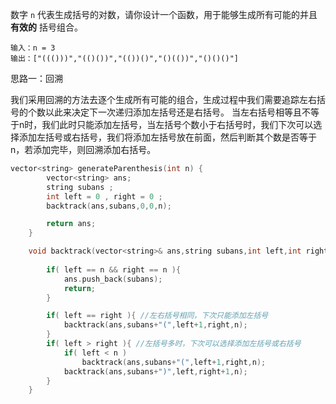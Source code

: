 数字 `n` 代表生成括号的对数，请你设计一个函数，用于能够生成所有可能的并且 **有效的** 括号组合。



```
输入：n = 3
输出：["((()))","(()())","(())()","()(())","()()()"]
```



思路一：回溯

我们采用回溯的方法去逐个生成所有可能的组合，生成过程中我们需要追踪左右括号的个数以此来决定下一次递归添加左括号还是右括号。 当左右括号相等且不等于n时，我们此时只能添加左括号，当左括号个数小于右括号时，我们下次可以选择添加左括号或右括号，我们将添加左括号放在前面，然后判断其个数是否等于n，若添加完毕，则回溯添加右括号。

```c++
vector<string> generateParenthesis(int n) {
        vector<string> ans;
        string subans ;
        int left = 0 , right = 0 ;
        backtrack(ans,subans,0,0,n);

        return ans;
    }

    void backtrack(vector<string>& ans,string subans,int left,int right,int n){
        
        if( left == n && right == n ){
            ans.push_back(subans);
            return;
        }

        if( left == right ){ //左右括号相同，下次只能添加左括号
            backtrack(ans,subans+"(",left+1,right,n);
        }
        if( left > right ){ //左括号多时，下次可以选择添加左括号或右括号
            if( left < n )
                backtrack(ans,subans+"(",left+1,right,n);
            backtrack(ans,subans+")",left,right+1,n);
        }
    }
```



